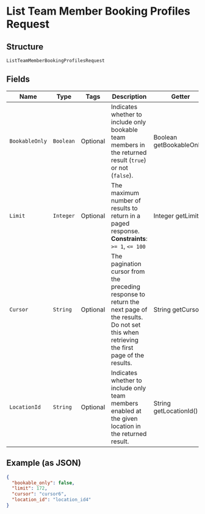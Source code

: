 
# List Team Member Booking Profiles Request

## Structure

`ListTeamMemberBookingProfilesRequest`

## Fields

| Name | Type | Tags | Description | Getter |
|  --- | --- | --- | --- | --- |
| `BookableOnly` | `Boolean` | Optional | Indicates whether to include only bookable team members in the returned result (`true`) or not (`false`). | Boolean getBookableOnly() |
| `Limit` | `Integer` | Optional | The maximum number of results to return in a paged response.<br>**Constraints**: `>= 1`, `<= 100` | Integer getLimit() |
| `Cursor` | `String` | Optional | The pagination cursor from the preceding response to return the next page of the results. Do not set this when retrieving the first page of the results. | String getCursor() |
| `LocationId` | `String` | Optional | Indicates whether to include only team members enabled at the given location in the returned result. | String getLocationId() |

## Example (as JSON)

```json
{
  "bookable_only": false,
  "limit": 172,
  "cursor": "cursor6",
  "location_id": "location_id4"
}
```

